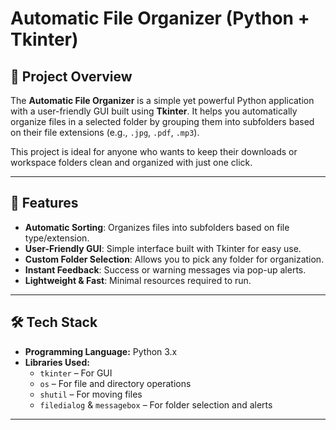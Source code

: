 # Automatic File Organizer (Python + Tkinter)

## 📌 Project Overview
The **Automatic File Organizer** is a simple yet powerful Python application with a user-friendly GUI built using **Tkinter**. It helps you automatically organize files in a selected folder by grouping them into subfolders based on their file extensions (e.g., `.jpg`, `.pdf`, `.mp3`).  

This project is ideal for anyone who wants to keep their downloads or workspace folders clean and organized with just one click.

---

## 🚀 Features
- **Automatic Sorting**: Organizes files into subfolders based on file type/extension.
- **User-Friendly GUI**: Simple interface built with Tkinter for easy use.
- **Custom Folder Selection**: Allows you to pick any folder for organization.
- **Instant Feedback**: Success or warning messages via pop-up alerts.
- **Lightweight & Fast**: Minimal resources required to run.

---

## 🛠 Tech Stack
- **Programming Language:** Python 3.x
- **Libraries Used:**
  - `tkinter` – For GUI
  - `os` – For file and directory operations
  - `shutil` – For moving files
  - `filedialog` & `messagebox` – For folder selection and alerts

---


